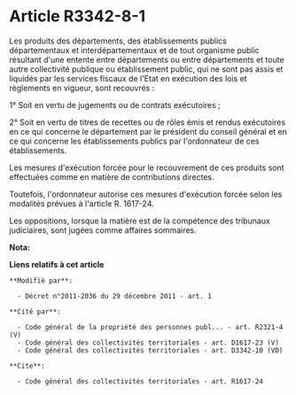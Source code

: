 # Article R3342-8-1

Les produits des départements, des établissements publics départementaux et interdépartementaux et de tout organisme public
résultant d'une entente entre départements ou entre départements et toute autre collectivité publique ou établissement
public, qui ne sont pas assis et liquidés par les services fiscaux de l'Etat en exécution des lois et règlements en vigueur,
sont recouvrés :

1° Soit en vertu de jugements ou de contrats exécutoires ;

2° Soit en vertu de titres de recettes ou de rôles émis et rendus exécutoires en ce qui concerne le département par le
président du conseil général et en ce qui concerne les établissements publics par l'ordonnateur de ces établissements.

Les mesures d'exécution forcée  pour le recouvrement de ces produits sont effectuées comme en matière de contributions
directes.

Toutefois, l'ordonnateur autorise ces mesures d'exécution forcée  selon les modalités prévues à l'article R. 1617-24.

Les oppositions, lorsque la matière est de la compétence des tribunaux judiciaires, sont jugées comme affaires sommaires.

**Nota:**



**Liens relatifs à cet article**

	**Modifié par**:

	  - Décret n°2011-2036 du 29 décembre 2011 - art. 1

	**Cité par**:

	  - Code général de la propriété des personnes publ... - art. R2321-4 (V)
	  - Code général des collectivités territoriales - art. D1617-23 (V)
	  - Code général des collectivités territoriales - art. D3342-10 (VD)

	**Cite**:

	  - Code général des collectivités territoriales - art. R1617-24
